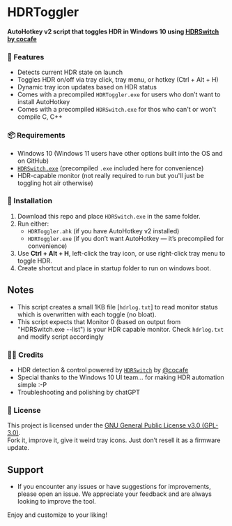# HDRToggler

**AutoHotkey v2 script that toggles HDR in Windows 10 using [HDRSwitch by cocafe](https://github.com/cocafe/HDRSwitch)**

### 🌟 Features

- Detects current HDR state on launch
- Toggles HDR on/off via tray click, tray menu, or hotkey (Ctrl + Alt + H)
- Dynamic tray icon updates based on HDR status
- Comes with a precompiled `HDRToggler.exe` for users who don’t want to install AutoHotkey
- Comes with a precompiled `HDRSwitch.exe` for thos who can't or won't compile C, C++

### 📦 Requirements

- Windows 10 (Windows 11 users have other options built into the OS and on GitHub)
- [`HDRSwitch.exe`](https://github.com/cocafe/HDRSwitch/releases) (precompiled `.exe` included here for convenience)
- HDR-capable monitor (not really required to run but you'll just be toggling hot air otherwise)

### 🔧 Installation

1. Download this repo and place `HDRSwitch.exe` in the same folder.
2. Run either:
   - `HDRToggler.ahk` (if you have AutoHotkey v2 installed)
   - `HDRToggler.exe` (if you don’t want AutoHotkey — it’s precompiled for convenience)
4. Use **Ctrl + Alt + H**, left-click the tray icon, or use right-click tray menu to toggle HDR.
5. Create shortcut and place in startup folder to run on windows boot.

## Notes

- This script creates a small 1KB file [`hdrlog.txt`] to read monitor status which is overwritten with each toggle (no bloat).
- This script expects that Monitor 0 (based on output from "HDRSwitch.exe --list") is your HDR capable monitor.  Check `hdrlog.txt` and modify script accordingly

### 🧑‍💻 Credits

- HDR detection & control powered by [`HDRSwitch`](https://github.com/cocafe/HDRSwitch) by [@cocafe](https://github.com/cocafe)
- Special thanks to the Windows 10 UI team… for making HDR automation simple :-P
- Troubleshooting and polishing by chatGPT

### 📜 License

This project is licensed under the [GNU General Public License v3.0 (GPL-3.0)](LICENSE).  
Fork it, improve it, give it weird tray icons. Just don’t resell it as a firmware update.

## Support

- If you encounter any issues or have suggestions for improvements, please open an issue. We appreciate your feedback and are always looking to improve the tool.

Enjoy and customize to your liking!
